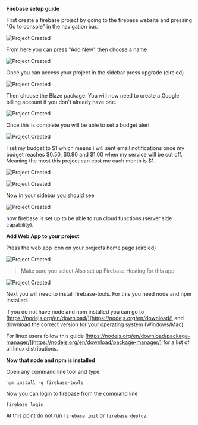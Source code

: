 **Firebase setup guide**

First create a firebase project by going to the firebase website and pressing "Go to console" in the navigation bar.

![Project Created](https://firebasestorage.googleapis.com/v0/b/firepi-react.appspot.com/o/repo-guide%2Fbanner.png?alt=media&token=4d5808ed-4d81-4805-a077-82cd90b014d7)

From here you can press "Add New" then choose a name

![Project Created](https://firebasestorage.googleapis.com/v0/b/firepi-react.appspot.com/o/repo-guide%2Fcreated.png?alt=media&token=49e0a5c4-2d33-4f77-9220-b2bc90c16756)


Once you can access your project in the sidebar press upgrade (circled)


![Project Created](https://firebasestorage.googleapis.com/v0/b/firepi-react.appspot.com/o/repo-guide%2Fsidebar.jpg?alt=media&token=8977bc76-835b-40e1-8a74-f3867d099237)


Then choose the Blaze package. You will now need to create a Google billing account if you don't already have one.


![Project Created](https://firebasestorage.googleapis.com/v0/b/firepi-react.appspot.com/o/repo-guide%2Fpricing%201.png?alt=media&token=71f3ca1b-add9-4a59-9538-b3a2ed8948c0)

Once this is complete you will be able to set a budget alert 

![Project Created](https://firebasestorage.googleapis.com/v0/b/firepi-react.appspot.com/o/repo-guide%2Fpricing%202.png?alt=media&token=6bba3e07-3adb-4934-950a-3f03dcd766f2)

I set my budget to $1 which means i will sent email notifications once my budget reaches $0.50, $0.90 and $1.00 when my service will be cut off. Meaning the most this project can cost me each month is $1.

![Project Created](https://firebasestorage.googleapis.com/v0/b/firepi-react.appspot.com/o/repo-guide%2Fpricing%203.png?alt=media&token=9b4d2071-eca7-47be-93ef-63772c863d24)



![Project Created](https://firebasestorage.googleapis.com/v0/b/firepi-react.appspot.com/o/repo-guide%2Fpricing%204.png?alt=media&token=9f3292d5-0fb6-44da-bd62-8dfe0d890130)


Now in your sidebar you should see 

![Project Created](https://firebasestorage.googleapis.com/v0/b/firepi-react.appspot.com/o/repo-guide%2Fpricing%205.png?alt=media&token=d8cd72d9-9cff-482e-a640-3dbc98ce48be)

now firebase is set up to be able to run cloud functions (server side capability).

**Add Web App to your project**

Press the web app icon on your projects home page (circled)

![Project Created](https://firebasestorage.googleapis.com/v0/b/firepi-react.appspot.com/o/repo-guide%2F2.png?alt=media&token=85b8e5ac-b39c-4d11-930f-ba5715cb89f6)

> Make sure you select Also set up Firebase Hosting for this app

![Project Created](https://firebasestorage.googleapis.com/v0/b/firepi-react.appspot.com/o/repo-guide%2F3.png?alt=media&token=a6b014bb-50ae-459a-aeed-f824ff5e1a7e)

Next you will need to install firebase-tools. For this you need node and npm installed.

if you do not have node and npm installed you can go to [https://nodejs.org/en/download/](https://nodejs.org/en/download/) and download the correct version for your operating system (Windows/Mac).

For linux users follow this guide [https://nodejs.org/en/download/package-manager/](https://nodejs.org/en/download/package-manager/) for a list of all linux distributions.

**Now that node and npm is installed**

Open any command line tool and type:

`npm install -g firebase-tools`

Now you can login to firebase from the command line

`firebase login`

At this point do not run `firebase init`  or  `firebase deploy`.
